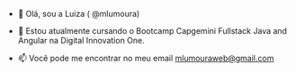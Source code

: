- 👋 Olá, sou a Luiza ( @mlumoura)
- 👀 Estou atualmente cursando o Bootcamp Capgemini Fullstack Java and Angular na Digital Innovation One.

- 📫 Você pode me encontrar no meu email mlumouraweb@gmail.com

<!---
mlumoura/mlumoura is a ✨ special ✨ repository because its `README.md` (this file) appears on your GitHub profile.
You can click the Preview link to take a look at your changes.
--->

